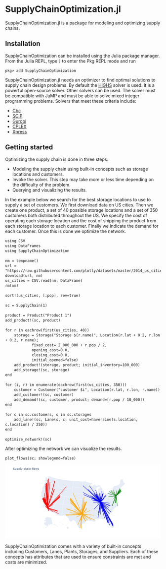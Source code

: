 # SupplyChainOptimization.jl

SupplyChainOptimization.jl is a package for modeling and optimizing supply chains. 

## Installation

SupplyChainOptimization can be installed using the Julia package manager.
From the Julia REPL, type `]` to enter the Pkg REPL mode and run

```
pkg> add SupplyChainOptimization
```

SupplyChainOptimization.jl needs an optimizer to find optimal solutions to supply chain design problems. By default the [HiGHS](https://github.com/jump-dev/HiGHS.jl) solver is used. It is a powerful open-source solver. Other solvers can be used. The solver must be compatible with JuMP and must be able to
solve mixed integer programming problems. Solvers that meet these criteria include:
- [Cbc](https://github.com/jump-dev/Cbc.jl)
- [SCIP](https://github.com/scipopt/SCIP.jl)
- [Gurobi](https://github.com/jump-dev/Gurobi.jl)
- [CPLEX](https://github.com/jump-dev/CPLEX.jl)
- [Xpress](https://github.com/jump-dev/Xpress.jl)


## Getting started
Optimizing the supply chain is done in three steps:
- Modeling the supply chain using built-in concepts such as storage locations and customers.
- Invoke the solver. This step may take more or less time depending on the difficulty of the problem.
- Querying and visualizing the results.

In the example below we search for the best storage locations to use to supply a set of customers. We first download data on
US cities. Then we create one product, a set of 40 possible storage locations and a set of 350 customers both distributed throughout the US.
We specify the cost of operating each storage location and the cost of shipping the product from each storage location to each customer. Finally we indicate the demand for each customer. Once this is done we optimize the network.

```
using CSV
using DataFrames
using SupplyChainOptimization

nm = tempname()
url = "https://raw.githubusercontent.com/plotly/datasets/master/2014_us_cities.csv"
download(url, nm)
us_cities = CSV.read(nm, DataFrame)
rm(nm)

sort!(us_cities, [:pop], rev=true)

sc = SupplyChain(1)

product = Product("Product 1")
add_product!(sc, product)

for r in eachrow(first(us_cities, 40))
    storage = Storage("Storage $(r.name)", Location(r.lat + 0.2, r.lon + 0.2, r.name); 
            fixed_cost= 2_000_000 + r.pop / 2, 
            opening_cost=0.0, 
            closing_cost=0.0, 
            initial_opened=false)
    add_product!(storage, product; initial_inventory=100_000)
    add_storage!(sc, storage)
end

for (i, r) in enumerate(eachrow(first(us_cities, 350)))
    customer = Customer("customer $i", Location(r.lat, r.lon, r.name))
    add_customer!(sc, customer)
    add_demand!(sc, customer, product; demand=[r.pop / 10_000])
end

for c in sc.customers, s in sc.storages
    add_lane!(sc, Lane(s, c; unit_cost=haversine(s.location, c.location) / 250))
end

optimize_network!(sc)
```

After optimizing the network we can visualize the results.

```
plot_flows(sc; showlegend=false)
```

![getting_started](./assets/getting_started.png)

SupplyChainOptimization comes with a variety of built-in concepts including Customers, Lanes, Plants, Storages, and Suppliers.
Each of these concepts has attributes that are used to ensure constraints are met and costs are minimized. 
